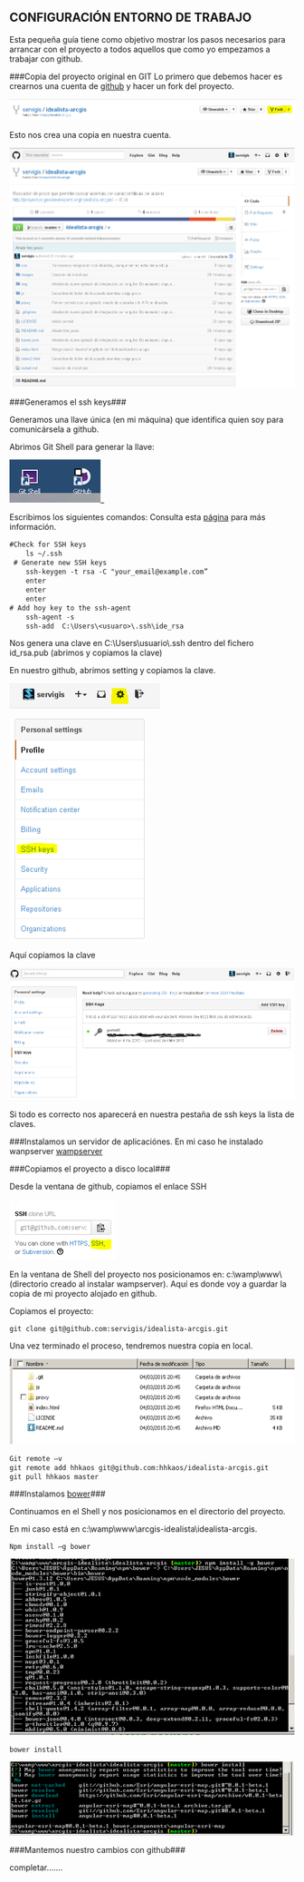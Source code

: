 ## CONFIGURACIÓN ENTORNO DE TRABAJO ##


Esta pequeña guía tiene como objetivo mostrar los pasos necesarios para arrancar con el proyecto a todos aquellos que como yo empezamos a trabajar con github.


###Copia del proyecto original en GIT 
Lo primero que debemos hacer es crearnos una cuenta de [github](https://github.com/) y hacer un fork del proyecto.


![gitHub fork](/images/git_fork.PNG)


Esto nos crea una copia en nuestra cuenta.

![gitHub fork](/images/git_copia.PNG)

###Generamos el ssh keys###

Generamos una llave única (en mi máquina) que identifica quien soy  para comunicársela a github. 

Abrimos Git Shell para generar la llave:

![Logos gitHub](/images/logos_gitHub.png)_

Escribimos los siguientes comandos: Consulta esta [página](https://help.github.com/articles/generating-ssh-keys/#platform-windows) para más información.

    #Check for SSH keys 
        ls ~/.ssh
     # Generate new SSH keys
        ssh-keygen -t rsa -C "your_email@example.com”
        enter
        enter
        enter
    # Add hoy key to the ssh-agent
        ssh-agent -s
        ssh-add  C:\Users\<usuaro>\.ssh\ide_rsa

Nos genera una clave en C:\Users\usuario\\.ssh dentro del fichero id_rsa.pub (abrimos y copiamos la clave)

En nuestro github, abrimos setting y copiamos la clave.

![gitHub propiedades](/images/git_img1.png)

![gitHub propiedades](/images/git_img2.png)

Aquí copiamos la clave

![gitHub propiedades](/images/git_img3.png)

Si todo es correcto nos aparecerá en nuestra pestaña de ssh keys la lista de claves.


###Instalamos un servidor de aplicaciónes. 
En mi caso he instalado wanpserver [wampserver](http://www.wampserver.com/)



###Copiamos el proyecto a disco local###

Desde la ventana de github, copiamos el enlace SSH

![gitHub propiedades](/images/git_img4.png)

En la ventana de Shell del proyecto nos posicionamos en: c:\wamp\www\ (directorio creado al instalar wampserver). Aquí es donde voy a guardar la copia de mi proyecto alojado en github.
 
Copiamos el proyecto: 

    git clone git@github.com:servigis/idealista-arcgis.git

Una vez terminado el proceso, tendremos nuestra copia en local.

![gitHub propiedades](/images/git_img5.png)


    Git remote –v
    git remote add hhkaos git@github.com:hhkaos/idealista-arcgis.git
    git pull hhkaos master



###Instalamos [bower](http://bower.io/)###

Continuamos en el Shell y nos posicionamos en el directorio del proyecto. 

En mi caso está en c:\wamp\www\arcgis-idealista\idealista-arcgis.


    Npm install –g bower 
![gitHub propiedades](/images/git_img6.png)

    bower install 
![gitHub propiedades](/images/git_img7.png)

###Mantemos nuestro cambios con github###

completar.......
